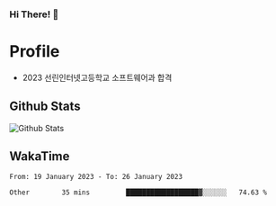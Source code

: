 ### Hi There! 👋

# Profile

-   2023 선린인터넷고등학교 소프트웨어과 합격

## Github Stats

![Github Stats](https://github-readme-stats.vercel.app/api/top-langs/?username=NY0510&theme=tokyonight&hide_border=true&layout=compact)

## WakaTime

<!--START_SECTION:waka-->

```text
From: 19 January 2023 - To: 26 January 2023

Other        35 mins         ██████████████████▓░░░░░░   74.63 %
```

<!--END_SECTION:waka-->
